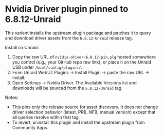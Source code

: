 # Nvidia Driver plugin pinned to 6.8.12-Unraid

This variant installs the upstream plugin package and patches it to query and download driver assets from the `6.8.12-Unraid` release tag.

Install on Unraid:

1. Copy the raw URL of `nvidia-driver-6.8.12-pin.plg` hosted somewhere you control (e.g., your GitHub repo raw link), or place it on the Unraid USB under `/boot/config/plugins/`.
2. From Unraid WebUI: Plugins → Install Plugin → paste the raw URL → Install.
3. Open Settings → Nvidia Driver. The Available Versions list and downloads will be sourced from the `6.8.12-Unraid` tag.

Notes:
- This pins only the release source for asset discovery. It does not change driver selection behavior (latest, PRB, NFB, manual version) except that all queries resolve within that tag.
- To revert, uninstall this plugin and install the upstream plugin from Community Apps. 